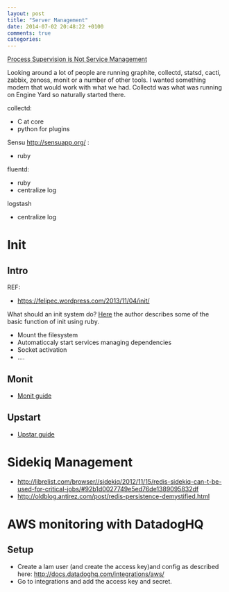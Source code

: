 ```yaml
---
layout: post
title: "Server Management"
date: 2014-07-02 20:48:22 +0100
comments: true
categories: 
---
```



[Process Supervision is Not Service Management](http://jtimberman.housepub.org/blog/2012/12/29/process-supervision-solved-problem/)


Looking around a lot of people are running graphite, collectd, statsd, cacti, zabbix, zenoss, monit or a number of other tools. I wanted something modern that would work with what we had. Collectd was what was running on Engine Yard so naturally started there.


collectd:

* C at core
* python for plugins




Sensu http://sensuapp.org/ :

* ruby


fluentd:

* ruby
* centralize log

logstash

* centralize log

# Init

## Intro

REF: 

* https://felipec.wordpress.com/2013/11/04/init/

What should an init system do? [Here](https://felipec.wordpress.com/2013/11/04/init/) the author describes some of the basic function of init using ruby.

* Mount the filesystem
* Automaticcaly start services managing dependencies
* Socket activation
* ....

## Monit

* [Monit guide](monit.md)

## Upstart

* [Upstar guide](upstart.md)


# Sidekiq Management

* http://librelist.com/browser//sidekiq/2012/11/15/redis-sidekiq-can-t-be-used-for-critical-jobs/#92b1d0027749e5ed76de1389095832df
* http://oldblog.antirez.com/post/redis-persistence-demystified.html

# AWS monitoring with DatadogHQ


## Setup

* Create a Iam user (and create the access key)and config as described here: http://docs.datadoghq.com/integrations/aws/
* Go to integrations and add the access key and secret.
